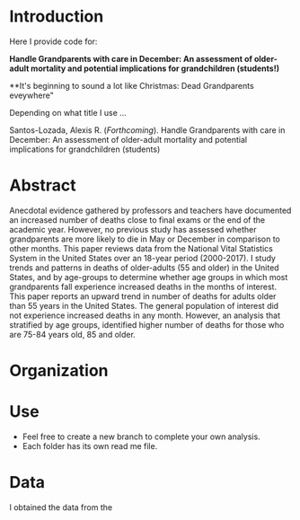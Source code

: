 # Introduction

Here I provide code for: 

**Handle Grandparents with care in December: An assessment of older-adult mortality and potential implications for grandchildren (students!)**

**It's beginning to sound a lot like Christmas: Dead Grandparents eveywhere"


Depending on what title I use ... 

Santos-Lozada, Alexis R. (*Forthcoming*). Handle Grandparents with care in December: An assessment of older-adult mortality and potential implications for grandchildren (students)

# Abstract

Anecdotal evidence gathered by professors and teachers have documented an increased number of deaths close to final exams or the end of the academic year. However, no previous study has assessed whether grandparents are more likely to die in May or December in comparison to other months. This paper reviews data from the National Vital Statistics System in the United States over an 18-year period (2000-2017). I study trends and patterns in deaths of older-adults (55 and older) in the United States, and by age-groups to determine whether age groups in which most grandparents fall experience increased deaths in the months of interest. This paper reports an upward trend in number of deaths for adults older than 55 years in the United States. The general population of interest did not experience increased deaths in any month. However, an analysis that stratified by age groups, identified higher number of deaths for those who are 75-84 years old, 85 and older. 

# Organization 

# Use

* Feel free to create a new branch to complete your own analysis.
* Each folder has its own read me file.

# Data

I obtained the data from the 
